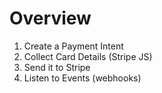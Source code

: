 # Overview

1. Create a Payment Intent
2. Collect Card Details (Stripe JS)
3. Send it to Stripe
4. Listen to Events (webhooks)
